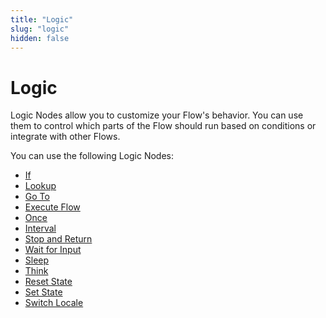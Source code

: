 ```yaml
---
title: "Logic" 
slug: "logic" 
hidden: false 
---
```


# Logic

Logic Nodes allow you to customize your Flow's behavior. You can use them to control which parts of the Flow should run based on conditions or integrate with other Flows.

You can use the following Logic Nodes:

- [If](if.md)
- [Lookup](lookup.md)
- [Go To](go-to.md)
- [Execute Flow](execute-flow.md)
- [Once](once.md)
- [Interval](interval.md)
- [Stop and Return](stop-and-return.md)
- [Wait for Input](wait-for-input.md)
- [Sleep](sleep.md)
- [Think](think.md)
- [Reset State](reset-state.md)
- [Set State](set-state.md)
- [Switch Locale](switch-locale.md)

